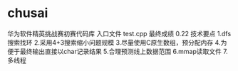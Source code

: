 # chusai
华为软件精英挑战赛初赛代码库
入口文件 test.cpp 
最终成绩 0.22
技术要点
1.dfs搜索找环
2.采用4+3搜索缩小问题规模
3.尽量使用C原生数组，预分配内存
4.为便于最终输出直接以char记录结果
5.合理预测线上数据范围
6.mmap读取文件
7.多线程
